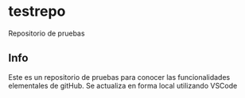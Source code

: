 # testrepo
Repositorio de pruebas

## Info
Este es un repositorio de pruebas para conocer las funcionalidades elementales de gitHub.
Se actualiza en forma local utilizando VSCode
